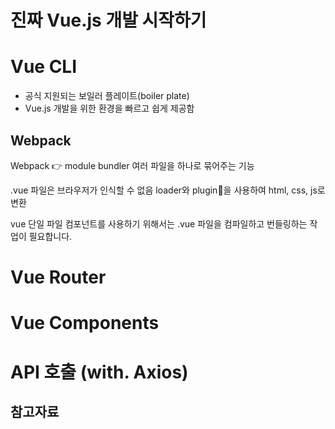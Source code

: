 # 진짜 Vue.js 개발 시작하기

# Vue CLI
- 공식 지원되는 보일러 플레이트(boiler plate)
- Vue.js 개발을 위한 환경을 빠르고 쉽게 제공함

## Webpack
Webpack 👉 module bundler
여러 파일을 하나로 묶어주는 기능

.vue 파일은 브라우저가 인식할 수 없음
loader와 plugin을 사용하여 html, css, js로 변환

vue 단일 파일 컴포넌트를 사용하기 위해서는 .vue 파일을 컴파일하고 번들링하는 작업이 필요합니다.

# Vue Router

# Vue Components

# API 호출 (with. Axios)

## 참고자료
[](https://velog.io/@kyusung/Vue-app-sfc-without-vue-cli)